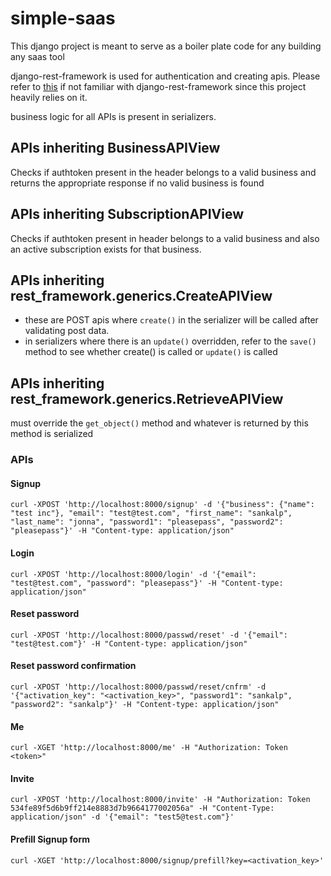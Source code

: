 # simple-saas
This django project is meant to serve as a boiler plate code for any building any saas tool

django-rest-framework is used for authentication and creating apis. Please refer to [this](https://github.com/encode/django-rest-framework)
 if not familiar with django-rest-framework since this project heavily relies on it.

business logic for all APIs is present in serializers.

## APIs inheriting BusinessAPIView
Checks if authtoken present in the header belongs to a valid business and returns the appropriate response if no valid business is found

## APIs inheriting SubscriptionAPIView
Checks if authtoken present in header belongs to a valid business and also an active subscription exists for that business.

## APIs inheriting rest_framework.generics.CreateAPIView
- these are POST apis where `create()` in the serializer will be called after validating post data.
- in serializers where there is an `update()` overridden, refer to the `save()` method to see whether create() is called or `update()` is called

## APIs inheriting rest_framework.generics.RetrieveAPIView
must override the `get_object()` method and whatever is returned by this method is serialized

### APIs

#### Signup
```curl
curl -XPOST 'http://localhost:8000/signup' -d '{"business": {"name": "test inc"}, "email": "test@test.com", "first_name": "sankalp", "last_name": "jonna", "password1": "pleasepass", "password2": "pleasepass"}' -H "Content-type: application/json"
```

#### Login
```curl
curl -XPOST 'http://localhost:8000/login' -d '{"email": "test@test.com", "password": "pleasepass"}' -H "Content-type: application/json"
```

#### Reset password
```curl
curl -XPOST 'http://localhost:8000/passwd/reset' -d '{"email": "test@test.com"}' -H "Content-type: application/json"
```

#### Reset password confirmation
```curl
curl -XPOST 'http://localhost:8000/passwd/reset/cnfrm' -d '{"activation_key": "<activation_key>", "password1": "sankalp", "password2": "sankalp"}' -H "Content-type: application/json"
```

#### Me
```curl
curl -XGET 'http://localhost:8000/me' -H "Authorization: Token <token>"
```

#### Invite
```curl
curl -XPOST 'http://localhost:8000/invite' -H "Authorization: Token 534fe89f5d6b9ff214e8883d7b9664177002056a" -H "Content-Type: application/json" -d '{"email": "test5@test.com"}'
```

#### Prefill Signup form
```curl
curl -XGET 'http://localhost:8000/signup/prefill?key=<activation_key>'
```
